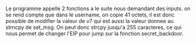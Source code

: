 Le programme appelle 2 fonctions a le suite nous demandant des inputs. on se rend compte que dans le username, on copie 41 octets, il est donc possible de modifier la valeur de v7 qui est aussi la valeur donnee au strncpy de set_msg.
On peut donc strcpy jusqu'a 255 caracteres, ce qui nous permet de changer l'EIP pour jump sur la fonction secret_backdoor.
